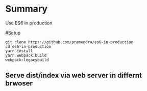 # Summary
Use ES6 in production

#Setup
```
git clone https://github.com/pramendra/es6-in-production
cd es6-in-production
yarn install
yarn webpack:build
webpack:legacybuild
```

## Serve dist/index via web server in differnt brwoser